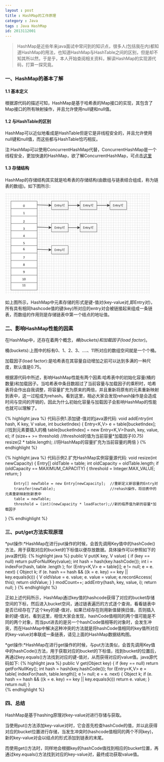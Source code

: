 ```yaml
---
layout : post
title : HashMap的工作原理
category : Java
tags : Java HashMap
id: 2013112001
---
```


> HashMap是近些年来java面试中常问到的知识点，很多人(包括我在内)都知道HashMap的用法，也知道HashMap与HashTable之间的区别，但是却不知其所以然，于是乎，本人开始查阅相关资料，解读HashMap的实现源代码，打算一探究竟。

### **一、HashMap的基本了解**

#### **1.1 基本定义**

根据源代码的描述可知，HashMap是基于哈希表的Map接口的实现，其包含了Map接口的所有映射操作，并且允许使用null键和null值。

#### **1.2 与HashTable的区别**

HashMap可以近似地看成是HashTable但是它是非线程安全的，并且允许使用null键和null值，而这些都与HashTable恰巧相反。

注:HashMap可以使用ConcurrentHashMap代替，ConcurrentHashMap是一个线程安全，更加快速的HashMap，欲了解ConcurrentHashMap，可点击[这里][concurrenthashmap]

#### **1.3 存储结构**
HashMap的存储结构其实就是哈希表的存储结构(由数组与链表结合组成，称为链表的数组)。如下图所示:

<img src="/img/posts/java/hashmap.png" alt="hashmap存储结构" />

如上图所示，HashMap中元素存储的形式是键-值对(key-value对,即Entry对)，所有具有相同hashcode值的键(key)所对应的entry对会被链接起来组成一条链表，而数组的作用则是存储链表中第一个结点的地址值。

### **二、影响HashMap性能的因素**

在HashMap中，还存在着两个概念，*桶(buckets)*和*加载因子(load factor)*。

桶(buckets):上图中的标有0、1、2、3、….、11所对应的数组空间就是一个个桶。

加载因子(load factor):是哈希表在其容量自动增加之前可以达到多满的一种尺度，默认值是0.75。

根据源代码中所述，影响HashMap性能有两个因素:哈希表中的初始化容量(桶的数量)和加载因子。当哈希表中条目数超过了当前容量与加载因子的乘积时，哈希表将会作出自我调整，将容量扩充为原来的两倍，并且重新将原有的元素重新映射到表中，这一过程成为rehash。看到这里，相必大家会发现rehash操作是会造成时间与空间的开销的，因此为什么初始化容量与加载因子会影响HashMap的性能也就可以理解了。


{% highlight java %}
代码示例1.添加键-值对的java源代码:
void addEntry(int hash, K key, V value, int bucketIndex) {
    Entry<K,V> e = table[bucketIndex];    //找到元素要插入的桶 
    table[bucketIndex] = new Entry<K,V>(hash, key, value, e);
    if (size++ >= threshold)     //threshold的值为当前容量*加载因子(0.75)
        resize(2 * table.length);   //将HashMap的容量扩充为当前容量的两倍
}
{% endhighlight %}

{% highlight java %}
代码示例2.扩充HashMap实例容量源代码:
void resize(int newCapacity) {
        Entry[] oldTable = table;
        int oldCapacity = oldTable.length;
        if (oldCapacity == MAXIMUM_CAPACITY) {
            threshold = Integer.MAX_VALUE;
            return;
        }
 
        Entry[] newTable = new Entry[newCapacity];  //重新定义新容量的Entry对
        transfer(newTable);                         //rehash操作，将旧表中的元素重新映射到新表中
        table = newTable;
        threshold = (int)(newCapacity * loadFactor);//新的临界值为新的容量*加载因子
}
{% endhighlight %}

### **三、put/get方法实现原理**

*put操作:*HashMap在进行put操作的时候，会首先调用Key值中的hashCode()方法，用于获取对应的bucket的下标值以便存放数据。具体操作可以参照如下的java源代码:
{% highlight java %}
public V put(K key, V value) {
        if (key == null)
            return putForNullKey(value);
        int hash = hash(key.hashCode());
        int i = indexFor(hash, table .length );
        for (Entry<K,V> e = table[i]; e != null; e = e. next) {
            Object k;
            if (e. hash == hash && ((k = e. key) == key || key.equals(k))) {
                V oldValue = e. value;
                e. value = value;
                e.recordAccess( this);
                return oldValue;
            }
        }
        modCount++;
        addEntry(hash, key, value, i);
        return null; 
}
{% endhighlight %}

正如上述代码所示，HashMap通过key值的hashcode获得了对应的bucket存储空间的下标，然后进入bucket空间，通过链表遍历的方式逐个查询，看看链表中是否已经存在了这个key的键-值对，如果已经存在则用新值替换旧值，否则插入新的键-值对。看到这里，相信大家会发现，hashCode值相同的两个值可能是不同的两个对象，而当put进去的是另一个hashCode值相等的对象时，会发生冲突，而在HashMap中解决这种冲突的方法就是将hashCode值相同的key值所对应的key-value对串联成一条链表，请见上面的HashMap数据结构图。

*get操作:*HashMap在进行get操作的时候，与put方法类似，会首先调用Key值中的hashCode()方法，用于获取对应的bucket的下标值，找到bucket的位置后，再通过key.equals()方法找到对应的键-值对，从而获得对应的value值。java源代码如下:
{% highlight java %}
public V get(Object key) {
        if (key == null)
            return getForNullKey();
        int hash = hash(key.hashCode());
        for (Entry<K,V> e = table[ indexFor(hash, table.length)];
             e != null;
             e = e. next) {
            Object k;
            if (e. hash == hash && ((k = e. key) == key || key.equals(k)))
                return e. value;
        }
        return null;
}	
{% endhighlight %}

### **四、总结**

HashMap是基于hashing原理对key-value对进行存储与获取。

当使用put()方法添加key-value对时，它会首先检查hashCode的值，并以此获得对应的bucket位置进行存储，当发生冲突时(hashcode值相同的两个不同key)，新的key-value对会以结点的形式添加到链表的末尾。

而使用get()方法时，同样地会根据key的hashCode值找到相应的bucket位置，再通过key.equals()方法找到对应的key-value对，最终成功获取value值。

[concurrenthashmap]: http://www.blogjava.net/wuxufeng8080/articles/152238.html
